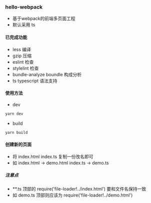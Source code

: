 ### hello-webpack

- 基于webpack的前端多页面工程
- 默认采用 ts

#### 已完成功能

- less 编译
- gzip 压缩
- eslint 检查
- stylelint 检查
- bundle-analyze boundle 构成分析
- ts typescript 语法支持

#### 使用方法
- dev
```js
yarn dev
```

- build
```js
yarn build
```

#### 创建新的页面

- 将 index.html index.ts 复制一份改名即可
- 如 index.html -> demo.html  index.ts -> demo.ts


##### 注意点
- **.ts 顶部的 require('file-loader!../index.html') 要和文件名保持一致
- 如 demo.ts 顶部则应该为 require('file-loader!../demo.html')
